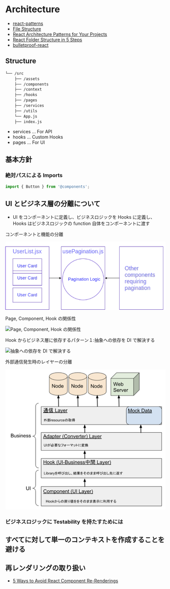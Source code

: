 # Architecture

- [react-patterns](https://github.com/topics/react-patterns)
- [File Structure](https://reactjs.org/docs/faq-structure.html)
- [React Architecture Patterns for Your Projects](https://blog.openreplay.com/react-architecture-patterns-for-your-projects)
- [React Folder Structure in 5 Steps](https://www.robinwieruch.de/react-folder-structure/)
- [bulletproof-react](https://github.com/alan2207/bulletproof-react)

## Structure

```txt
└── /src
    ├── /assets
    ├── /components
    ├── /context
    ├── /hooks
    ├── /pages
    ├── /services
    ├── /utils
    └── App.js
    ├── index.js
```

- services ... For API
- hooks ... Custom Hooks
- pages ... For UI

## 基本方針

### 絶対パスによる Imports

```jsx
import { Button } from '@components';
```

## UI とビジネス層の分離について

- UI をコンポーネントに定義し、ビジネスロジックを Hooks に定義し、Hooks はビジネスロジックの function 自体をコンポーネントに渡す

コンポーネントと機能の分離

![コンポーネントと機能の分離](../../../images/react-ui-business.webp "コンポーネントと機能の分離")

Page, Component, Hook の関係性

![Page, Component, Hook の関係性](../../../images/react-ui-business2.webp "Page, Component, Hook の関係性")

Hook からビジネス層に依存するパターン１:抽象への依存を DI で解決する

![抽象への依存を DI で解決する](../../../images/react-ui-business3.webp "抽象への依存を DI で解決する")

外部通信発生時のレイヤーの分離

![外部通信発生時のレイヤーの分離](../../../images/front-end-layer.png "外部通信発生時のレイヤーの分離")

### ビジネスロジックに Testability を持たすためには

## すべてに対して単一のコンテキストを作成することを避ける

## 再レンダリングの取り扱い

- [5 Ways to Avoid React Component Re-Renderings](https://blog.bitsrc.io/5-ways-to-avoid-react-component-re-renderings-90241e775b8c)
